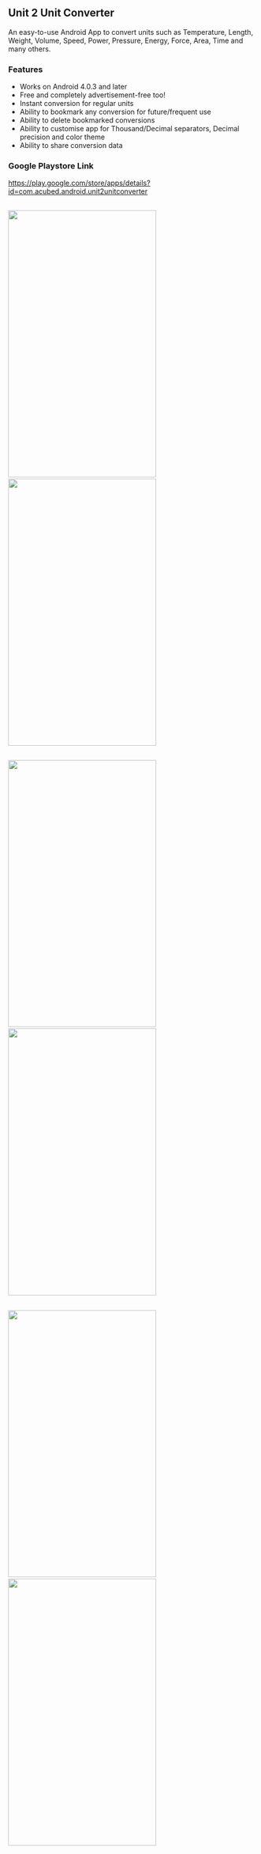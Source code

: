 ## Unit 2 Unit Converter

An easy-to-use Android App to convert units such as Temperature, Length, Weight, Volume, Speed, Power, Pressure, Energy, Force, Area, Time and many others. 


### Features
* Works on Android 4.0.3 and later
* Free and completely advertisement-free too!
* Instant conversion for regular units
* Ability to bookmark any conversion for future/frequent use
* Ability to delete bookmarked conversions
* Ability to customise app for Thousand/Decimal separators, Decimal precision and color theme
* Ability to share conversion data


### Google Playstore Link
https://play.google.com/store/apps/details?id=com.acubed.android.unit2unitconverter


##
<img src="https://user-images.githubusercontent.com/22053146/32624819-50b43bca-c582-11e7-9b0a-50242fa6f00f.png" width="300" height="540" />&nbsp;&nbsp;&nbsp;&nbsp;&nbsp;&nbsp;&nbsp;&nbsp;<img src="https://user-images.githubusercontent.com/22053146/32624922-a8907c78-c582-11e7-940d-0efe1c4f8aec.png" width="300" height="540" />

##
<img src="https://user-images.githubusercontent.com/22053146/32624960-c82acf70-c582-11e7-8f1a-dde4ea672b92.png" width="300" height="540" />&nbsp;&nbsp;&nbsp;&nbsp;&nbsp;&nbsp;&nbsp;&nbsp;<img src="https://user-images.githubusercontent.com/22053146/32624983-e2e7daec-c582-11e7-8080-c16d46cf2d94.png" width="300" height="540" />

##
<img src="https://user-images.githubusercontent.com/22053146/32625004-f27ee1e4-c582-11e7-95f5-acb02dd9a3dc.png" width="300" height="540" />&nbsp;&nbsp;&nbsp;&nbsp;&nbsp;&nbsp;&nbsp;&nbsp;<img src="https://user-images.githubusercontent.com/22053146/32625018-fe05e788-c582-11e7-84b2-1a592cbc3f67.png" width="300" height="540" />
